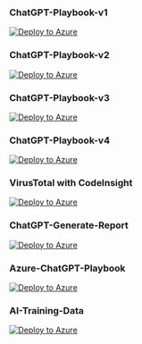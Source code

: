 ### ChatGPT-Playbook-v1  
[![Deploy to Azure](https://aka.ms/deploytoazurebutton)](https://portal.azure.com/#create/Microsoft.Template/uri/https%3A%2F%2Fraw.githubusercontent.com%2FPavel-Hrabec%2FAI-for-CyberSecurity%2Fmain%2FPlaybooks%2FChatGPT-Playbook-v1.json)

### ChatGPT-Playbook-v2  
[![Deploy to Azure](https://aka.ms/deploytoazurebutton)](https://portal.azure.com/#create/Microsoft.Template/uri/https%3A%2F%2Fraw.githubusercontent.com%2FPavel-Hrabec%2FAI-for-CyberSecurity%2Fmain%2FPlaybooks%2FChatGPT-Playbook-v2.json)

### ChatGPT-Playbook-v3  
[![Deploy to Azure](https://aka.ms/deploytoazurebutton)](https://portal.azure.com/#create/Microsoft.Template/uri/https%3A%2F%2Fraw.githubusercontent.com%2FPavel-Hrabec%2FAI-for-CyberSecurity%2Fmain%2FPlaybooks%2FChatGPT-Playbook-v3.json)

### ChatGPT-Playbook-v4  
[![Deploy to Azure](https://aka.ms/deploytoazurebutton)](https://portal.azure.com/#create/Microsoft.Template/uri/https%3A%2F%2Fraw.githubusercontent.com%2FPavel-Hrabec%2FAI-for-CyberSecurity%2Fmain%2FPlaybooks%2FChatGPT-Playbook-v4.json)

### VirusTotal with CodeInsight  
[![Deploy to Azure](https://aka.ms/deploytoazurebutton)](https://portal.azure.com/#create/Microsoft.Template/uri/https%3A%2F%2Fraw.githubusercontent.com%2FPavel-Hrabec%2FAI-for-CyberSecurity%2Fmain%2FPlaybooks%2FVirusTotal-CodeInsight.json)

### ChatGPT-Generate-Report  
[![Deploy to Azure](https://aka.ms/deploytoazurebutton)](https://portal.azure.com/#create/Microsoft.Template/uri/https%3A%2F%2Fraw.githubusercontent.com%2FPavel-Hrabec%2FAI-for-CyberSecurity%2Fmain%2FPlaybooks%2FChatGPT-Generate-Report.json)

### Azure-ChatGPT-Playbook
[![Deploy to Azure](https://aka.ms/deploytoazurebutton)](https://portal.azure.com/#create/Microsoft.Template/uri/https%3A%2F%2Fraw.githubusercontent.com%2FPavel-Hrabec%2FAI-for-CyberSecurity%2Fmain%2FPlaybooks%2FAzure-ChatGPT-Playbook.json) 

### AI-Training-Data
[![Deploy to Azure](https://aka.ms/deploytoazurebutton)](https://portal.azure.com/#create/Microsoft.Template/uri/https%3A%2F%2Fraw.githubusercontent.com%2FPavel-Hrabec%2FAI-for-CyberSecurity%2Fmain%2FPlaybooks%2FAI-Training-Data.json) 

